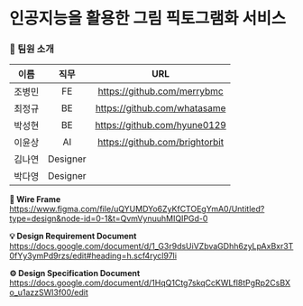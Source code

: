 # 인공지능을 활용한 그림 픽토그램화 서비스

### 👩 팀원 소개
| 이름   | 직무 | URL  |
| ------ | :----: | :----: |
| 조병민 |   FE   |https://github.com/merrybmc      |
| 최정규 |   BE   |https://github.com/whatasame      |
| 박성현 |   BE   |https://github.com/hyune0129      |
| 이윤상 |   AI   |https://github.com/brightorbit      |
| 김나연 | Designer   |      |
| 박다영 | Designer   |      |

**🎨 Wire Frame** <br/>
https://www.figma.com/file/uQYUMDYo6ZyKfCTOEgYmA0/Untitled?type=design&node-id=0-1&t=QvmVynuuhMIQIPGd-0

**💡 Design Requirement Document** <br/>
https://docs.google.com/document/d/1_G3r9dsUiVZbvaGDhh6zyLpAxBxr3T0fYy3ymPd9rzs/edit#heading=h.scf4rycl97li

**⚙ Design Specification Document** <br/>
https://docs.google.com/document/d/1HqQ1Ctg7skqCcKWLfl8tPgRp2CsBXo_u1azzSWl3f00/edit
